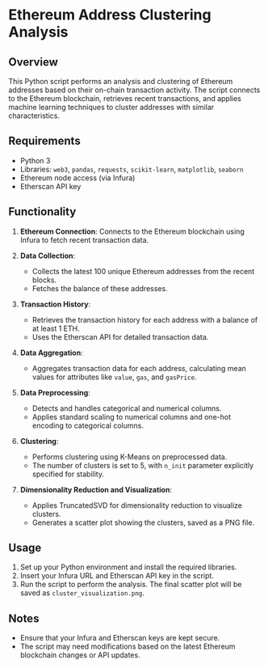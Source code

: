 # Ethereum Address Clustering Analysis

## Overview
This Python script performs an analysis and clustering of Ethereum addresses based on their on-chain transaction activity. The script connects to the Ethereum blockchain, retrieves recent transactions, and applies machine learning techniques to cluster addresses with similar characteristics.

## Requirements
- Python 3
- Libraries: `web3`, `pandas`, `requests`, `scikit-learn`, `matplotlib`, `seaborn`
- Ethereum node access (via Infura)
- Etherscan API key

## Functionality
1. **Ethereum Connection**: Connects to the Ethereum blockchain using Infura to fetch recent transaction data.

2. **Data Collection**:
   - Collects the latest 100 unique Ethereum addresses from the recent blocks.
   - Fetches the balance of these addresses.

3. **Transaction History**:
   - Retrieves the transaction history for each address with a balance of at least 1 ETH.
   - Uses the Etherscan API for detailed transaction data.

4. **Data Aggregation**:
   - Aggregates transaction data for each address, calculating mean values for attributes like `value`, `gas`, and `gasPrice`.

5. **Data Preprocessing**:
   - Detects and handles categorical and numerical columns.
   - Applies standard scaling to numerical columns and one-hot encoding to categorical columns.

6. **Clustering**:
   - Performs clustering using K-Means on preprocessed data.
   - The number of clusters is set to 5, with `n_init` parameter explicitly specified for stability.

7. **Dimensionality Reduction and Visualization**:
   - Applies TruncatedSVD for dimensionality reduction to visualize clusters.
   - Generates a scatter plot showing the clusters, saved as a PNG file.

## Usage
1. Set up your Python environment and install the required libraries.
2. Insert your Infura URL and Etherscan API key in the script.
3. Run the script to perform the analysis. The final scatter plot will be saved as `cluster_visualization.png`.

## Notes
- Ensure that your Infura and Etherscan keys are kept secure.
- The script may need modifications based on the latest Ethereum blockchain changes or API updates.
